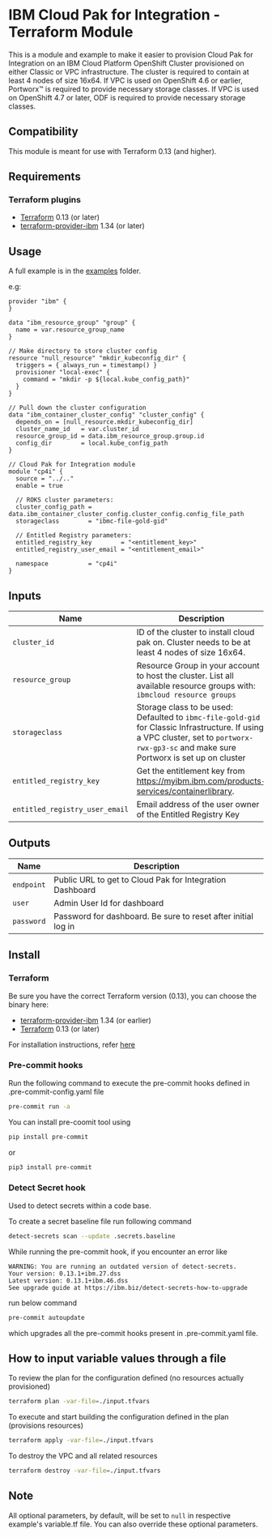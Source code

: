 # IBM Cloud Pak for Integration - Terraform Module

This is a module and example to make it easier to provision Cloud Pak for Integration on an IBM Cloud Platform OpenShift Cluster provisioned on either Classic or VPC infrastructure.  The cluster is required to contain at least 4 nodes of size 16x64. If VPC is used on OpenShift 4.6 or earlier, Portworx™ is required to provide necessary storage classes. If VPC is used on OpenShift 4.7 or later, ODF is required to provide necessary storage classes. 

## Compatibility

This module is meant for use with Terraform 0.13 (and higher).

## Requirements

### Terraform plugins

- [Terraform](https://www.terraform.io/downloads.html) 0.13 (or later)
- [terraform-provider-ibm](https://github.com/IBM-Cloud/terraform-provider-ibm) 1.34 (or later)

## Usage

A full example is in the [examples](./examples/cp4i) folder.

e.g:

```hcl
provider "ibm" {
}

data "ibm_resource_group" "group" {
  name = var.resource_group_name
}

// Make directory to store cluster config
resource "null_resource" "mkdir_kubeconfig_dir" {
  triggers = { always_run = timestamp() }
  provisioner "local-exec" {
    command = "mkdir -p ${local.kube_config_path}"
  }
}

// Pull down the cluster configuration
data "ibm_container_cluster_config" "cluster_config" {
  depends_on = [null_resource.mkdir_kubeconfig_dir]
  cluster_name_id   = var.cluster_id
  resource_group_id = data.ibm_resource_group.group.id
  config_dir        = local.kube_config_path
}

// Cloud Pak for Integration module
module "cp4i" {
  source = "../.."
  enable = true

  // ROKS cluster parameters:
  cluster_config_path = data.ibm_container_cluster_config.cluster_config.config_file_path
  storageclass        = "ibmc-file-gold-gid"

  // Entitled Registry parameters:
  entitled_registry_key        = "<entitlement_key>"
  entitled_registry_user_email = "<entitlement_email>"

  namespace           = "cp4i"
}
```

## Inputs

| Name                               | Description  | Type |Default                     | Required |
| ---------------------------------- | ----- | --- | --------------------------- | -------- |
| `cluster_id`                       | ID of the cluster to install cloud pak on. Cluster needs to be at least 4 nodes of size 16x64.|        string                     |  | Yes       |
| `resource_group`                   | Resource Group in your account to host the cluster. List all available resource groups with: `ibmcloud resource groups`     | string | `Default`         | Yes       |
| `storageclass`                   | Storage class to be used: Defaulted to `ibmc-file-gold-gid` for Classic Infrastructure. If using a VPC cluster, set to `portworx-rwx-gp3-sc` and make sure Portworx is set up on cluster  | string | `ibmc-file-gold-gid`         | string |Yes       |
| `entitled_registry_key`            | Get the entitlement key from https://myibm.ibm.com/products-services/containerlibrary.   |    string |                         | Yes      |
| `entitled_registry_user_email`     | Email address of the user owner of the Entitled Registry Key   | string |                            | Yes      |

## Outputs

| Name                               | Description |
| ---------------------------------- | ----- 
| `endpoint`                       | Public URL to get to Cloud Pak for Integration Dashboard
| `user`                   | Admin User Id for dashboard
| `password`                   | Password for dashboard.  Be sure to reset after initial log in


## Install

### Terraform

Be sure you have the correct Terraform version (0.13), you can choose the binary here:

- [terraform-provider-ibm](https://github.com/IBM-Cloud/terraform-provider-ibm/releases) 1.34 (or earlier)
- [Terraform](https://releases.hashicorp.com/terraform/) 0.13 (or later)

For installation instructions, refer [here](https://ibm.github.io/cloud-enterprise-examples/iac/setup-environment/#install-terraform)

### Pre-commit hooks

Run the following command to execute the pre-commit hooks defined in .pre-commit-config.yaml file

```bash
pre-commit run -a
```

You can install pre-coomit tool using

```bash
pip install pre-commit
```

or

```bash
pip3 install pre-commit
```

### Detect Secret hook

Used to detect secrets within a code base.

To create a secret baseline file run following command

```bash
detect-secrets scan --update .secrets.baseline
```

While running the pre-commit hook, if you encounter an error like

```console
WARNING: You are running an outdated version of detect-secrets.
Your version: 0.13.1+ibm.27.dss
Latest version: 0.13.1+ibm.46.dss
See upgrade guide at https://ibm.biz/detect-secrets-how-to-upgrade
```

run below command

```bash
pre-commit autoupdate
```

which upgrades all the pre-commit hooks present in .pre-commit.yaml file.

## How to input variable values through a file

To review the plan for the configuration defined (no resources actually provisioned)

```bash
terraform plan -var-file=./input.tfvars
```

To execute and start building the configuration defined in the plan (provisions resources)

```bash
terraform apply -var-file=./input.tfvars
```

To destroy the VPC and all related resources

```bash
terraform destroy -var-file=./input.tfvars
```

## Note

All optional parameters, by default, will be set to `null` in respective example's variable.tf file. You can also override these optional parameters.
